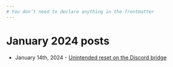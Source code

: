```yaml
---
# You don’t need to declare anything in the frontmatter
---
```


# January 2024 posts

* January 14th, 2024 - [Unintended reset on the Discord bridge](/blog/2024/01/14/discord-bridge-reset)

